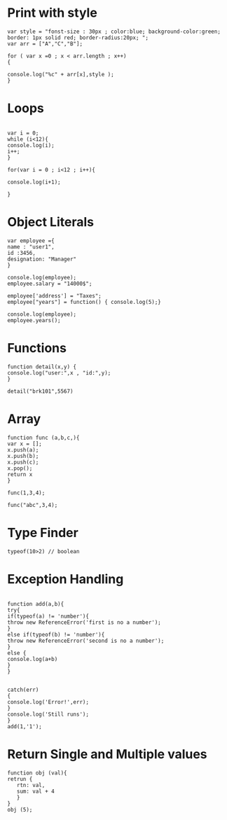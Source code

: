 # Print with style 
~~~
var style = "fonst-size : 30px ; color:blue; background-color:green; border: 1px solid red; border-radius:20px; ";
var arr = ["A","C","B"];

for ( var x =0 ; x < arr.length ; x++)
{

console.log("%c" + arr[x],style );
}
~~~

# Loops
~~~

var i = 0;
while (i<12){
console.log(i);
i++;
}

for(var i = 0 ; i<12 ; i++){

console.log(i+1);

}
~~~

# Object Literals 
~~~
var employee ={
name : "user1",
id :3456,
designation: "Manager"
}

console.log(employee);
employee.salary = "14000$";

employee['address'] = "Taxes";
employee["years"] = function() { console.log(5);}

console.log(employee);
employee.years();
~~~

# Functions  
 ~~~
 function detail(x,y) {
 console.log("user:",x , "id:",y);
 }
 
 detail("brk101",5567)
 ~~~
 # Array
 ~~~
 function func (a,b,c,){
 var x = [];
 x.push(a);
 x.push(b);
 x.push(c);
 x.pop();
 return x
 }
 
 func(1,3,4);
  
 func("abc",3,4);
 ~~~
 
# Type Finder 
~~~
typeof(10>2) // boolean
~~~
# Exception Handling
~~~

function add(a,b){
try{
if(typeof(a) != 'number'){
throw new ReferenceError('first is no a number');
}
else if(typeof(b) != 'number'){
throw new ReferenceError('second is no a number');
}
else {
console.log(a+b)
}
}


catch(err)
{
console.log('Error!',err);
}
console.log('Still runs');
}
add(1,'1');
~~~
# Return Single and Multiple values
~~~
function obj (val){
retrun {
   rtn: val,
   sum: val + 4
   }
}
obj (5);
~~~
